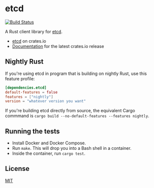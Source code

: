 # etcd

[![Build Status](https://travis-ci.org/jimmycuadra/rust-etcd.svg?branch=master)](https://travis-ci.org/jimmycuadra/rust-etcd)

A Rust client library for [etcd](https://github.com/coreos/etcd).

* [etcd](https://crates.io/crates/etcd) on crates.io
* [Documentation](http://jimmycuadra.github.io/rust-etcd/etcd/) for the latest crates.io release

## Nightly Rust

If you're using etcd in program that is building on nightly Rust, use this feature profile:

``` toml
[dependencies.etcd]
default-features = false
features = ["nightly"]
version = "whatever version you want"
```

If you're building etcd directly from source, the equivalent Cargo commmand is `cargo build --no-default-features --features nightly`.

## Running the tests

* Install Docker and Docker Compose.
* Run `make`. This will drop you into a Bash shell in a container.
* Inside the container, run `cargo test`.

## License

[MIT](http://opensource.org/licenses/MIT)
